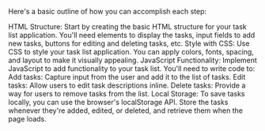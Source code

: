 Here's a basic outline of how you can accomplish each step:

HTML Structure:
Start by creating the basic HTML structure for your task list application. You'll need elements to display the tasks, input fields to add new tasks, buttons for editing and deleting tasks, etc.
Style with CSS:
Use CSS to style your task list application. You can apply colors, fonts, spacing, and layout to make it visually appealing.
JavaScript Functionality:
Implement JavaScript to add functionality to your task list. You'll need to write code to:
Add tasks: Capture input from the user and add it to the list of tasks.
Edit tasks: Allow users to edit task descriptions inline.
Delete tasks: Provide a way for users to remove tasks from the list.
Local Storage:
To save tasks locally, you can use the browser's localStorage API. Store the tasks whenever they're added, edited, or deleted, and retrieve them when the page loads.
